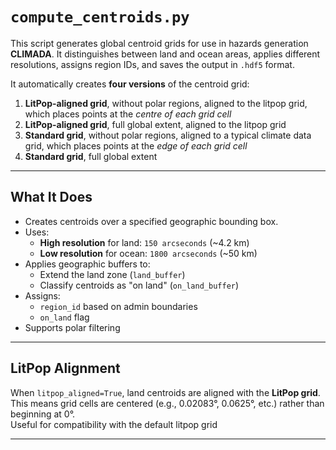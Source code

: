 # `compute_centroids.py`

This script generates global centroid grids for use in hazards generation **CLIMADA**. It distinguishes between land and ocean areas, applies different resolutions, assigns region IDs, and saves the output in `.hdf5` format.

It automatically creates **four versions** of the centroid grid:

1. **LitPop-aligned grid**, without polar regions, aligned to the litpop grid, which places points at the *centre of each grid cell*
2. **LitPop-aligned grid**, full global extent, aligned to the litpop grid
3. **Standard grid**, without polar regions, aligned to a typical climate data grid, which places points at the *edge of each grid cell*
4. **Standard grid**, full global extent

---

## What It Does

- Creates centroids over a specified geographic bounding box.
- Uses:
  - **High resolution** for land: `150 arcseconds` (~4.2 km)
  - **Low resolution** for ocean: `1800 arcseconds` (~50 km)
- Applies geographic buffers to:
  - Extend the land zone (`land_buffer`)
  - Classify centroids as "on land" (`on_land_buffer`)
- Assigns:
  - `region_id` based on admin boundaries
  - `on_land` flag
- Supports polar filtering

---

## LitPop Alignment

When `litpop_aligned=True`, land centroids are aligned with the **LitPop grid**. This means grid cells are centered (e.g., 0.02083°, 0.0625°, etc.) rather than beginning at 0°.  
Useful for compatibility with the default litpop grid


---


